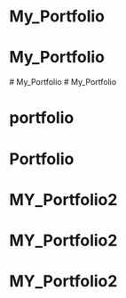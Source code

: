 # My_Portfolio
# My_Portfolio
#   M y _ P o r t f o l i o  
 # My_Portfolio
# portfolio
# Portfolio
# MY_Portfolio2
# MY_Portfolio2
# MY_Portfolio2
